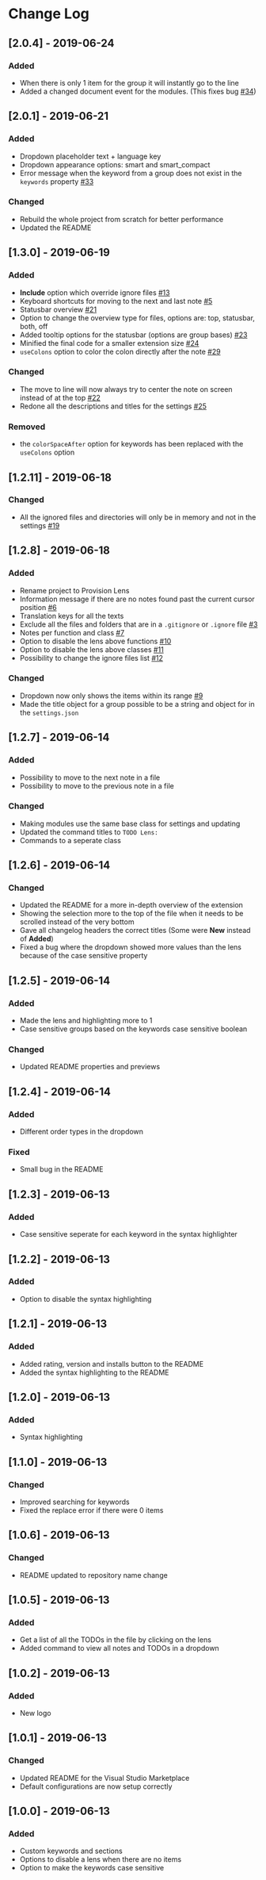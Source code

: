 # Change Log

## [2.0.4] - 2019-06-24
### Added
- When there is only 1 item for the group it will instantly go to the line
- Added a changed document event for the modules. (This fixes bug [#34](https://gitlab.com/fooxly/vscode-provision-lens/issues/34))

## [2.0.1] - 2019-06-21
### Added
- Dropdown placeholder text + language key
- Dropdown appearance options: smart and smart_compact
- Error message when the keyword from a group does not exist in the `keywords` property [#33](https://gitlab.com/fooxly/vscode-provision-lens/issues/33)

### Changed
- Rebuild the whole project from scratch for better performance
- Updated the README

## [1.3.0] - 2019-06-19
### Added
- **Include** option which override ignore files [#13](https://gitlab.com/fooxly/vscode-provision-lens/issues/13)
- Keyboard shortcuts for moving to the next and last note [#5](https://gitlab.com/fooxly/vscode-provision-lens/issues/5)
- Statusbar overview [#21](https://gitlab.com/fooxly/vscode-provision-lens/issues/21)
- Option to change the overview type for files, options are: top, statusbar, both, off
- Added tooltip options for the statusbar (options are group bases) [#23](https://gitlab.com/fooxly/vscode-provision-lens/issues/23)
- Minified the final code for a smaller extension size [#24](https://gitlab.com/fooxly/vscode-provision-lens/issues/24)
- `useColons` option to color the colon directly after the note [#29](https://gitlab.com/fooxly/vscode-provision-lens/issues/29)

### Changed
- The move to line will now always try to center the note on screen instead of at the top [#22](https://gitlab.com/fooxly/vscode-provision-lens/issues/22)
- Redone all the descriptions and titles for the settings [#25](https://gitlab.com/fooxly/vscode-provision-lens/issues/25)

### Removed
- the `colorSpaceAfter` option for keywords has been replaced with the `useColons` option

## [1.2.11] - 2019-06-18
### Changed
- All the ignored files and directories will only be in memory and not in the settings [#19](https://gitlab.com/fooxly/vscode-provision-lens/issues/19)

## [1.2.8] - 2019-06-18
### Added
- Rename project to Provision Lens
- Information message if there are no notes found past the current cursor position [#6](https://gitlab.com/fooxly/vscode-provision-lens/issues/6)
- Translation keys for all the texts
- Exclude all the files and folders that are in a `.gitignore` or `.ignore` file [#3](https://gitlab.com/fooxly/vscode-provision-lens/issues/3)
- Notes per function and class [#7](https://gitlab.com/fooxly/vscode-provision-lens/issues/7)
- Option to disable the lens above functions [#10](https://gitlab.com/fooxly/vscode-provision-lens/issues/10)
- Option to disable the lens above classes [#11](https://gitlab.com/fooxly/vscode-provision-lens/issues/11)
- Possibility to change the ignore files list [#12](https://gitlab.com/fooxly/vscode-provision-lens/issues/12)

### Changed
- Dropdown now only shows the items within its range [#9](https://gitlab.com/fooxly/vscode-provision-lens/issues/9)
- Made the title object for a group possible to be a string and object for in the `settings.json`

## [1.2.7] - 2019-06-14
### Added
- Possibility to move to the next note in a file
- Possibility to move to the previous note in a file

### Changed
- Making modules use the same base class for settings and updating
- Updated the command titles to `TODO Lens:`
- Commands to a seperate class

## [1.2.6] - 2019-06-14
### Changed
- Updated the README for a more in-depth overview of the extension
- Showing the selection more to the top of the file when it needs to be scrolled instead of the very bottom
- Gave all changelog headers the correct titles (Some were **New** instead of **Added**)
- Fixed a bug where the dropdown showed more values than the lens because of the case sensitive property

## [1.2.5] - 2019-06-14
### Added
- Made the lens and highlighting more to 1
- Case sensitive groups based on the keywords case sensitive boolean

### Changed
- Updated README properties and previews

## [1.2.4] - 2019-06-14
### Added
- Different order types in the dropdown

### Fixed
- Small bug in the README

## [1.2.3] - 2019-06-13
### Added
- Case sensitive seperate for each keyword in the syntax highlighter

## [1.2.2] - 2019-06-13
### Added
- Option to disable the syntax highlighting

## [1.2.1] - 2019-06-13
### Added
- Added rating, version and installs button to the README
- Added the syntax highlighting to the README

## [1.2.0] - 2019-06-13
### Added
- Syntax highlighting

## [1.1.0] - 2019-06-13
### Changed
- Improved searching for keywords
- Fixed the replace error if there were 0 items

## [1.0.6] - 2019-06-13
### Changed
- README updated to repository name change

## [1.0.5] - 2019-06-13
### Added
- Get a list of all the TODOs in the file by clicking on the lens
- Added command to view all notes and TODOs in a dropdown

## [1.0.2] - 2019-06-13
### Added
- New logo

## [1.0.1] - 2019-06-13
### Changed
- Updated README for the Visual Studio Marketplace
- Default configurations are now setup correctly

## [1.0.0] - 2019-06-13
### Added
- Custom keywords and sections
- Options to disable a lens when there are no items
- Option to make the keywords case sensitive

